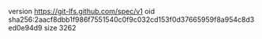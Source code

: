 version https://git-lfs.github.com/spec/v1
oid sha256:2aacf8dbb1f986f7551540c0f9c032cd153f0d37665959f8a954c8d3ed0e94d9
size 3262
